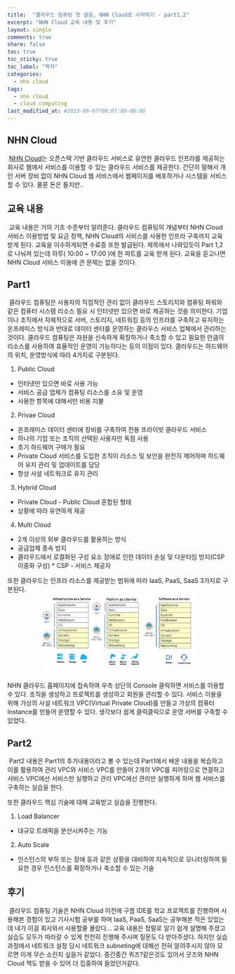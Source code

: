 ```yaml
---
title:  "클라우드 컴퓨팅 첫 걸음, NHN Cloud로 시작하기 - part1,2"
excerpt: "NHN Cloud 교육 내용 및 후기"
layout: single
comments: true
share: false
toc: true
toc_sticky: true
toc_label: "목차"
categories:
  - nhn cloud
tags:
  - nhn cloud
  - cloud computing
last_modified_at: #2023-09-07T08:07:00-06:00
---
```


## NHN Cloud
&nbsp;[NHN Cloud](https://www.nhncloud.com/kr?lang=ko)는 오픈스택 기반 클라우드 서비스로 유연한 클라우드 인프라를 제공하는 회사로 웹에서 서비스를 이용할 수 있는 클라우드 서비스를 제공한다. 간단히 말해서 개인 서버 장비 없이 NHN Cloud 웹 서비스에서 웹페이지를 배포하거나 시스템을 서비스할 수 있다. 물론 돈은 들지만..

## 교육 내용
&nbsp;교육 내용은 거의 기초 수준부터 알려준다. 클라우드 컴퓨팅의 개념부터 NHN Cloud 서비스 이용방법 및 요금 정책, NHN Cloud의 서비스를 사용한 인프라 구축까지 교육받게 된다. 교육을 이수하게되면 수료증 또한 발급된다. 제목에서 나와있듯이 Part 1,2로 나눠져 있는데 하루( 10:00 ~ 17:00 )에 한 파트를 교육 받게 된다. 교육을 듣고나면 NHN Cloud 서비스 이용에 큰 문제는 없을 것이다.

## Part1
&nbsp;클라우드 컴퓨팅은 사용자의 직접적인 관리 없이 클라우드 스토리지와 컴퓨팅 파워와 같은 컴퓨터 시스템 리소스 필요 시 인터넷만 있으면 바로 제공하는 것을 의미한다. 기업이나 조직에서 자체적으로 서버, 스토리지, 네트워킹 등의 인프라를 구축하고 유지하는 온프레미스 방식과 반대로 데이터 센터를 운영하는 클라우스 서비스 업체에서 관리하는 것이다. 클라우드 컴퓨팅은 자원을 신속하게 확장하거나 축소할 수 있고 필요한 만큼의 리소스를 사용하여 효율적인 운영이 가능하다는 등의 이점이 있다. 클라우드는 하드웨어의 위치, 운영방식에 따라 4가지로 구분된다.
1. Public Cloud
* 인터넷만 있으면 바로 사용 가능
* 서비스 공급 업체가 컴퓨팅 리소스를 소유 및 운영
* 사용한 항목에 대해서만 비용 지불
2. Privae Cloud
* 온프레미스 데이터 센터에 장비를 구축하여 전용 프라이빗 클라우드 서비스
* 하나의 기업 또는 조직의 선택된 사용자만 독점 사용
* 초기 하드웨어 구매가 필요
* Private Cloud 서비스를 도입한 조직이 리소스 및 보안을 완전히 제어하며 하드웨어 유지 관리 및 업데이트를 담당
* 항상 사설 네트워크로 유지 관리
3. Hybrid Cloud
* Private Cloud - Public Cloud 혼합된 형태
* 상황에 따라 유연하게 제공
4. Multi Cloud
* 2개 이상의 외부 클라우드를 활용하는 방식
* 공급업체 종속 방지
* 클라우드에서 로컬화된 구성 요소 장애로 인한 데이터 손실 및 다운타임 방지(CSP 이중화 구성) * CSP - 서비스 제공자

또한 클라우드는 인프라 리소스를 제공받는 범위에 따라 IaaS, PaaS, SaaS 3가지로 구분된다.
<img src="/assets/images/infra_sort.jpg" style = "border-radius: 10%;margin-left: auto; margin-right: auto; display: block;" width="70%" height="70%" title="infra_sort" alt="sort"><br/>

NHN 클라우드 홈페이지에 접속하여 우측 상단의 Console 클릭하면 서비스를 이용할 수 있다. 조직을 생성하고 프로젝트를 생성하고 회원을 관리할 수 있다. 서비스 이용을 위해 가상의 사설 네트워크 VPC(Virtual Private Cloud)를 만들고 가상의 컴퓨터 Instance를 만들어 운영할 수 있다. 생각보다 쉽게 클릭클릭으로 운영 서버를 구축할 수 있었다.

## Part2
&nbsp;Part2 내용은 Part1의 추가내용이라고 볼 수 있는데 Part1에서 배운 내용을 복습하고 이를 활용하여 관리 VPC와 서비스 VPC를 만들어 2개의 VPC를 피어링으로 연결하고 서비스 VPC에선 서비스만 실행하고 관리 VPC에선 관리만 실행하게 하며 웹 서비스를 구축하는 실습을 한다.

또한 클라우드 핵심 기술에 대해 교육받고 실습을 진행한다.
1. Load Balancer
* 대규모 트래픽을 분산시켜주는 기능
2. Auto Scale
* 인스턴스의 부하 또는 장애 등과 같은 상황을 대비하여 지속적으로 모니터링하여 필요한 경우 인스턴스를 확장하거나 축소할 수 있는 기술


## 후기
&nbsp;클라우드 컴퓨팅 기술은 NHN Cloud 이전에 구름 IDE를 학교 프로젝트를 진행하며 사용해본 경험이 있고 기사시험 공부를 하며 IaaS, PaaS, SaaS는 공부해본 적은 있었는데 내가 이걸 회사와서 사용할줄 몰랐다... 교육 내용은 정말로 알기 쉽게 설명해 주셨고 실습도 모두가 따라갈 수 있게 천천히 진행해 주시며 질문도 다 받아주셨다. 하지만 실습 과정에서 네트워크 설정 당시 네트워크 subneting에 대해선 전혀 알려주시지 않아 모르면 이게 무슨 소린지 싶을거 같았다. 중간중간 퀴즈?같은것도 있어서 굿즈와 NHN Cloud 책도 받을 수 있어 더 집중하여 들었던거같다.